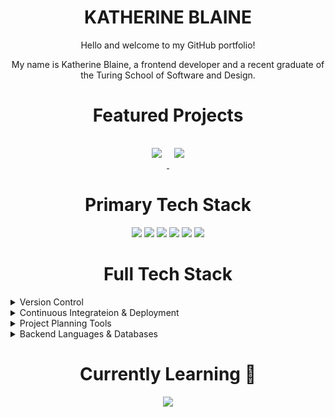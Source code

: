 <h1 align="center">KATHERINE BLAINE</h1>

<!-- Intro Paragraph -->
<body>
  <p align="center">Hello and welcome to my GitHub portfolio!</p>
  <p align="center">My name is Katherine Blaine, a frontend developer and a recent graduate of the Turing School of Software and Design. </p>
</body>

<!-- Featured Projects -->
<h1 align="center">Featured Projects</h1>

<p align="center">
  <a href="https://github.com/A-L-P-s/alps-ui">
  <img style="margin:1rem 0.5rem" src="https://github-readme-stats.vercel.app/api/pin/?username=katherineblaine&repo=alps-ui&title_color=ffffff&text_color=c9cacc&icon_color=4AB197&bg_color=1A2B34" />
</a>

<a href="https://github.com/espressoGoddess/beam">
  <img style="margin:1rem 0.5rem" src="https://github-readme-stats.vercel.app/api/pin/?username=espressoGoddess&repo=beam&title_color=ffffff&text_color=c9cacc&icon_color=4AB197&bg_color=1A2B34" />
</a>
</p>

<h1 align="center">Primary Tech Stack</h1>

<p align="center">
  <img src="https://img.shields.io/badge/React-20232A?style=for-the-badge&logo=react&logoColor=61DAFB">
  <img src="https://img.shields.io/badge/TypeScript-007ACC?style=for-the-badge&logo=typescript&logoColor=white">  
  <img src="https://img.shields.io/badge/javascript-%23323330.svg?style=for-the-badge&logo=javascript&logoColor=%23F7DF1E">  
  <img src="https://img.shields.io/badge/css3-%231572B6.svg?style=for-the-badge&logo=css3&logoColor=white">  
  <img src="https://img.shields.io/badge/html5-%23E34F26.svg?style=for-the-badge&logo=html5&logoColor=white"> 
  <img src="https://img.shields.io/badge/Cypress-17202C?style=for-the-badge&logo=cypress&logoColor=white">
</p>

<h1 align="center">Full Tech Stack</h1>

<details>
  <summary>Version Control</summary>
  <img src="https://img.shields.io/badge/github-%23121011.svg?style=for-the-badge&logo=github&logoColor=white">
  <img src="https://img.shields.io/badge/git-%23F05033.svg?style=for-the-badge&logo=git&logoColor=white">  
</details>

<details>
  <summary>Continuous Integrateion & Deployment</summary>
  <img src="https://img.shields.io/badge/github%20actions-%232671E5.svg?style=for-the-badge&logo=githubactions&logoColor=white">
  <img src="https://img.shields.io/badge/github%20pages-121013?style=for-the-badge&logo=github&logoColor=white">  
  <img src="https://img.shields.io/badge/heroku-%23430098.svg?style=for-the-badge&logo=heroku&logoColor=white">  
  <img src="https://img.shields.io/badge/vercel-%23000000.svg?style=for-the-badge&logo=vercel&logoColor=white">  
</details>

<details>
  <summary>Project Planning Tools</summary>
  <img src="https://img.shields.io/badge/figma-%23F24E1E.svg?style=for-the-badge&logo=figma&logoColor=white">
  <img src="https://img.shields.io/badge/Trello-%23026AA7.svg?style=for-the-badge&logo=Trello&logoColor=white">
  <img src="https://img.shields.io/badge/Notion-%23000000.svg?style=for-the-badge&logo=notion&logoColor=white">
  <img src="https://img.shields.io/badge/Dribbble-EA4C89?style=for-the-badge&logo=dribbble&logoColor=white">
</details>
  
 <details>
  <summary>Backend Languages & Databases</summary>
   <img src="https://img.shields.io/badge/Postman-FF6C37?style=for-the-badge&logo=postman&logoColor=white">
  <img src="https://img.shields.io/badge/express.js-%23404d59.svg?style=for-the-badge&logo=express&logoColor=%2361DAFB">
  <img src="https://img.shields.io/badge/postgres-%23316192.svg?style=for-the-badge&logo=postgresql&logoColor=white">
</details>

<h1 align="center">Currently Learning 🌱</h1>

<p align="center">
  <img src="https://img.shields.io/badge/Next-black?style=for-the-badge&logo=next.js&logoColor=white"/>
<!--   <img src="https://img.shields.io/badge/-GraphQL-E10098?style=for-the-badge&logo=graphql&logoColor=white">
  <img src="https://img.shields.io/badge/bootstrap-%238511FA.svg?style=for-the-badge&logo=bootstrap&logoColor=white">
  <img src="https://img.shields.io/badge/angular-%23DD0031.svg?style=for-the-badge&logo=angular&logoColor=white"> -->
</p>
